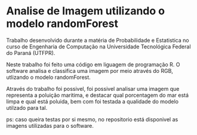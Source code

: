 # Analise de Imagem utilizando o modelo randomForest
 
 Trabalho desenvolvido durante a matéria de Probabilidade e Estatistica no curso de Engenharia de Computação na Universidade Tecnológica Federal do Paraná (UTFPR).

 Neste trabalho foi feito uma código em liguagem de programação R.
 O software analisa e classifica uma imagem por meio através do RGB, utlizando o modelo randomForest.

 Através do trabalho foi possivel, foi possivel analisar uma imagem que representa a poluição maritima, e destacar qual porcentagem do mar está limpa e qual está poluida, bem com foi testada a qualidade do modelo utilzado para tal.

 ps: caso queira testas por si mesmo, no repositorio está disponivel as imagens utilizadas para o software.

